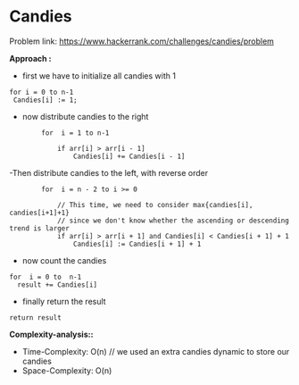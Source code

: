 # Candies

Problem link: https://www.hackerrank.com/challenges/candies/problem

**Approach :**<br>

- first we have to initialize all candies with 1

```
for i = 0 to n-1
 Candies[i] := 1;
```

- now distribute candies to the right

```
        for  i = 1 to n-1

            if arr[i] > arr[i - 1]
                Candies[i] += Candies[i - 1]

```

-Then distribute candies to the left, with reverse order

```
        for  i = n - 2 to i >= 0

            // This time, we need to consider max{candies[i], candies[i+1]+1}
            // since we don't know whether the ascending or descending trend is larger
            if arr[i] > arr[i + 1] and Candies[i] < Candies[i + 1] + 1
                Candies[i] := Candies[i + 1] + 1
```

- now count the candies

```
for  i = 0 to  n-1
  result += Candies[i]
```

- finally return the result

```
return result
```

**Complexity-analysis::**<br>

- Time-Complexity: O(n)
  // we used an extra candies dynamic to store our candies
- Space-Complexity: O(n)
